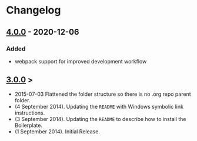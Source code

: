 # Changelog
## [4.0.0] - 2020-12-06
### Added
- webpack support for improved development workflow

## [3.0.0] >
* 2015-07-03 Flattened the folder structure so there is no .org repo parent folder.
* (4 September 2014). Updating the `README` with Windows symbolic link instructions.
* (3 September 2014). Updating the `README` to describe how to install the Boilerplate.
* (1 September 2014). Initial Release.

[4.0.0]: https://github.com/DevinVinson/WordPress-Plugin-Boilerplate/compare/3.0.0...MissionMike:4.0.0
[3.0.0]: https://github.com/DevinVinson/WordPress-Plugin-Boilerplate/compare/0.1.0...3.0.0